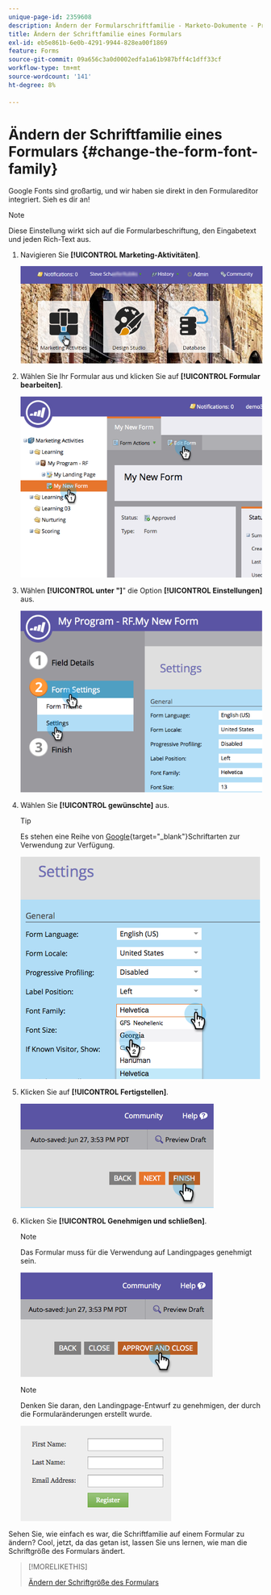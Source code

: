 ```yaml
---
unique-page-id: 2359608
description: Ändern der Formularschriftfamilie - Marketo-Dokumente - Produktdokumentation
title: Ändern der Schriftfamilie eines Formulars
exl-id: eb5e861b-6e0b-4291-9944-828ea00f1869
feature: Forms
source-git-commit: 09a656c3a0d0002edfa1a61b987bff4c1dff33cf
workflow-type: tm+mt
source-wordcount: '141'
ht-degree: 8%

---
```


# Ändern der Schriftfamilie eines Formulars {#change-the-form-font-family}

Google Fonts sind großartig, und wir haben sie direkt in den Formulareditor integriert. Sieh es dir an!

>[!NOTE]
>
>Diese Einstellung wirkt sich auf die Formularbeschriftung, den Eingabetext und jeden Rich-Text aus.

1. Navigieren Sie **[!UICONTROL Marketing-Aktivitäten]**.

   ![](assets/login-marketing-activities.png)

1. Wählen Sie Ihr Formular aus und klicken Sie auf **[!UICONTROL Formular bearbeiten]**.

   ![](assets/image2014-9-15-15-3a47-3a27.png)

1. Wählen **[!UICONTROL unter &quot;]**&quot; die Option **[!UICONTROL Einstellungen]** aus.

   ![](assets/image2014-9-15-15-3a47-3a56.png)

1. Wählen Sie **[!UICONTROL gewünschte]** aus.

   >[!TIP]
   >
   >Es stehen eine Reihe von [Google](https://fonts.google.com/){target="_blank"}Schriftarten zur Verwendung zur Verfügung.

   ![](assets/image2014-9-15-16-3a0-3a8.png)

1. Klicken Sie auf **[!UICONTROL Fertigstellen]**.

   ![](assets/image2014-9-15-16-3a0-3a15.png)

1. Klicken Sie **[!UICONTROL Genehmigen und schließen]**.

   >[!NOTE]
   >
   >Das Formular muss für die Verwendung auf Landingpages genehmigt sein.

   ![](assets/image2014-9-15-16-3a1-3a28.png)

   >[!NOTE]
   >
   >Denken Sie daran, den Landingpage-Entwurf zu genehmigen, der durch die Formularänderungen erstellt wurde.

   ![](assets/image2014-9-15-16-3a2-3a1.png)

Sehen Sie, wie einfach es war, die Schriftfamilie auf einem Formular zu ändern? Cool, jetzt, da das getan ist, lassen Sie uns lernen, wie man die Schriftgröße des Formulars ändert.

>[!MORELIKETHIS]
>
>[Ändern der Schriftgröße des Formulars](/help/marketo/product-docs/demand-generation/forms/form-design/change-the-form-font-size.md)
